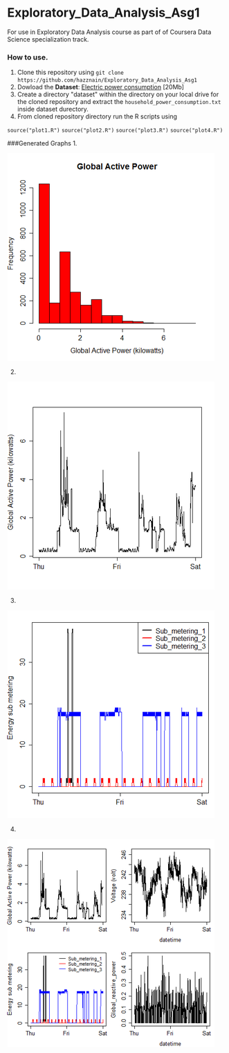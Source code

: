 Exploratory_Data_Analysis_Asg1
==============================

For use in Exploratory Data Analysis course as part of of Coursera Data Science specialization track.

### How to use.

1. Clone this repository using `git clone https://github.com/hazznain/Exploratory_Data_Analysis_Asg1`
2. Dowload the <b>Dataset</b>: <a href="https://d396qusza40orc.cloudfront.net/exdata%2Fdata%2Fhousehold_power_consumption.zip">Electric power consumption</a> [20Mb]
3. Create a directory "dataset" within the directory on your local drive for the cloned repository  and extract the `household_power_consumption.txt` inside dataset durectory.
4. From cloned repository directory run the R scripts using 

`source("plot1.R")`
`source("plot2.R")`
`source("plot3.R")`
`source("plot4.R")`

###Generated Graphs
1. 

![plot1](https://github.com/hazznain/Exploratory_Data_Analysis_Asg1/blob/master/plot1.png)

2. 

![plot2](https://github.com/hazznain/Exploratory_Data_Analysis_Asg1/blob/master/plot2.png)

3. 

![plot3](https://github.com/hazznain/Exploratory_Data_Analysis_Asg1/blob/master/plot3.png)

4. 

![plot4](https://github.com/hazznain/Exploratory_Data_Analysis_Asg1/blob/master/plot4.png)




